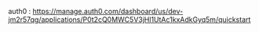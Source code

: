 auth0 : https://manage.auth0.com/dashboard/us/dev-jm2r57qg/applications/P0t2cQ0MWC5V3jHl1UtAc1kxAdkGyq5m/quickstart
